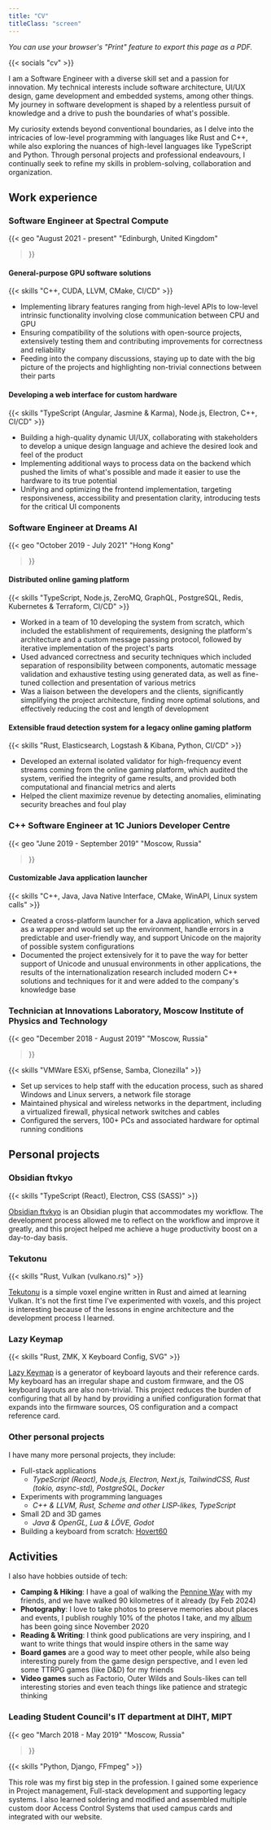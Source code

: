 ```yaml
---
title: "CV"
titleClass: "screen"
---
```


<div class="screen">

*You can use your browser's "Print" feature to export this page as a PDF.*

</div>


{{< socials "cv" >}}

I am a Software Engineer with a diverse skill set and a passion for innovation.
My technical interests include software architecture, UI/UX design, game development and embedded systems, among other things.
My journey in software development is shaped by a relentless pursuit of knowledge and a drive to push the boundaries of what's possible.

My curiosity extends beyond conventional boundaries, as I delve into the intricacies of low-level programming with languages like Rust and C++, while also exploring the nuances of high-level languages like TypeScript and Python.
Through personal projects and professional endeavours, I continually seek to refine my skills in problem-solving, collaboration and organization.

## Work experience

### Software Engineer at Spectral Compute

{{< geo
    "August 2021 - present"
    "Edinburgh, United Kingdom"
>}}

#### General-purpose GPU software solutions

{{< skills "C++, CUDA, LLVM, CMake, CI/CD" >}}

- Implementing library features ranging from high-level APIs to low-level intrinsic functionality involving close communication between CPU and GPU
- Ensuring compatibility of the solutions with open-source projects, extensively testing them and contributing improvements for correctness and reliability
- Feeding into the company discussions, staying up to date with the big picture of the projects and highlighting non-trivial connections between their parts

#### Developing a web interface for custom hardware

{{< skills "TypeScript (Angular, Jasmine & Karma), Node.js, Electron, C++, CI/CD" >}}

- Building a high-quality dynamic UI/UX, collaborating with stakeholders to develop a unique design language and achieve the desired look and feel of the product
- Implementing additional ways to process data on the backend which pushed the limits of what's possible and made it easier to use the hardware to its true potential
- Unifying and optimizing the frontend implementation, targeting responsiveness, accessibility and presentation clarity, introducing tests for the critical UI components

### Software Engineer at Dreams AI

{{< geo
    "October 2019 - July 2021"
    "Hong Kong"
>}}

#### Distributed online gaming platform

{{< skills "TypeScript, Node.js, ZeroMQ, GraphQL, PostgreSQL, Redis, Kubernetes & Terraform, CI/CD" >}}

- Worked in a team of 10 developing the system from scratch, which included the establishment of requirements, designing the platform's architecture and a custom message passing protocol, followed by iterative implementation of the project's parts
- Used advanced correctness and security techniques which included separation of responsibility between components, automatic message validation and exhaustive testing using generated data, as well as fine-tuned collection and presentation of various metrics
- Was a liaison between the developers and the clients, significantly simplifying the project architecture, finding more optimal solutions, and effectively reducing the cost and length of development

#### Extensible fraud detection system for a legacy online gaming platform

{{< skills "Rust, Elasticsearch, Logstash & Kibana, Python, CI/CD" >}}

- Developed an external isolated validator for high-frequency event streams coming from the online gaming platform, which audited the system, verified the integrity of game results, and provided both computational and financial metrics and alerts
- Helped the client maximize revenue by detecting anomalies, eliminating security breaches and foul play

### C++ Software Engineer at 1C Juniors Developer Centre

{{< geo
    "June 2019 - September 2019"
    "Moscow, Russia"
>}}

#### Customizable Java application launcher

{{< skills "C++, Java, Java Native Interface, CMake, WinAPI, Linux system calls" >}}

- Created a cross-platform launcher for a Java application, which served as a wrapper and would set up the environment, handle errors in a predictable and user-friendly way, and support Unicode on the majority of possible system configurations
- Documented the project extensively for it to pave the way for better support of Unicode and unusual environments in other applications, the results of the internationalization research included modern C++ solutions and techniques for it and were added to the company's knowledge base

### Technician at Innovations Laboratory, Moscow Institute of Physics and Technology

{{< geo
    "December 2018 - August 2019"
    "Moscow, Russia"
>}}

{{< skills "VMWare ESXi, pfSense, Samba, Clonezilla" >}}

- Set up services to help staff with the education process, such as shared Windows and Linux servers, a network file storage
- Maintained physical and wireless networks in the department, including a virtualized firewall, physical network switches and cables
- Configured the servers, 100+ PCs and associated hardware for optimal running conditions

## Personal projects

### Obsidian ftvkyo

{{< skills "TypeScript (React), Electron, CSS (SASS)" >}}

[Obsidian ftvkyo](/project/obsidian-ftvkyo/) is an Obsidian plugin that accommodates my workflow.
The development process allowed me to reflect on the workflow and improve it greatly, and this project helped me achieve a huge productivity boost on a day-to-day basis.

### Tekutonu

{{< skills "Rust, Vulkan (vulkano.rs)" >}}

[Tekutonu](/project/tekutonu/) is a simple voxel engine written in Rust and aimed at learning Vulkan.
It's not the first time I've experimented with voxels, and this project is interesting because of the lessons in engine architecture and the development process I learned.

### Lazy Keymap

{{< skills "Rust, ZMK, X Keyboard Config, SVG" >}}

[Lazy Keymap](/project/lazy-keymap/) is a generator of keyboard layouts and their reference cards.
My keyboard has an irregular shape and custom firmware, and the OS keyboard layouts are also non-trivial.
This project reduces the burden of configuring that all by hand by providing a unified configuration format that expands into the firmware sources, OS configuration and a compact reference card.

### Other personal projects

I have many more personal projects, they include:
- Full-stack applications
  - *TypeScript (React), Node.js, Electron, Next.js, TailwindCSS, Rust (tokio, async-std), PostgreSQL, Docker*
- Experiments with programming languages
  - *C++ & LLVM, Rust, Scheme and other LISP-likes, TypeScript*
- Small 2D and 3D games
  - *Java & OpenGL, Lua & LÖVE, Godot*
- Building a keyboard from scratch: [Hovert60][hovert60]

[hovert60]: /tags/hovert60-keyboard/

## Activities

I also have hobbies outside of tech:

- **Camping & Hiking**: I have a goal of walking the [Pennine Way](https://www.nationaltrail.co.uk/en_GB/trails/pennine-way/) with my friends, and we have walked 90 kilometres of it already (by Feb 2024)
- **Photography**: I love to take photos to preserve memories about places and events, I publish roughly 10% of the photos I take, and my [album](https://photos.app.goo.gl/H7bp4sdnDGMxJViMA) has been going since November 2020
- **Reading & Writing**: I think good publications are very inspiring, and I want to write things that would inspire others in the same way
- **Board games** are a good way to meet other people, while also being interesting purely from the game design perspective, and I even led some TTRPG games (like D&D) for my friends
- **Video games** such as Factorio, Outer Wilds and Souls-likes can tell interesting stories and even teach things like patience and strategic thinking

### Leading Student Council's IT department at DIHT, MIPT

{{< geo
    "March 2018 - May 2019"
    "Moscow, Russia"
>}}

{{< skills "Python, Django, FFmpeg" >}}

This role was my first big step in the profession.
I gained some experience in Project management, Full-stack development and supporting legacy systems.
I also learned soldering and modified and assembled multiple custom door Access Control Systems that used campus cards and integrated with our website.
